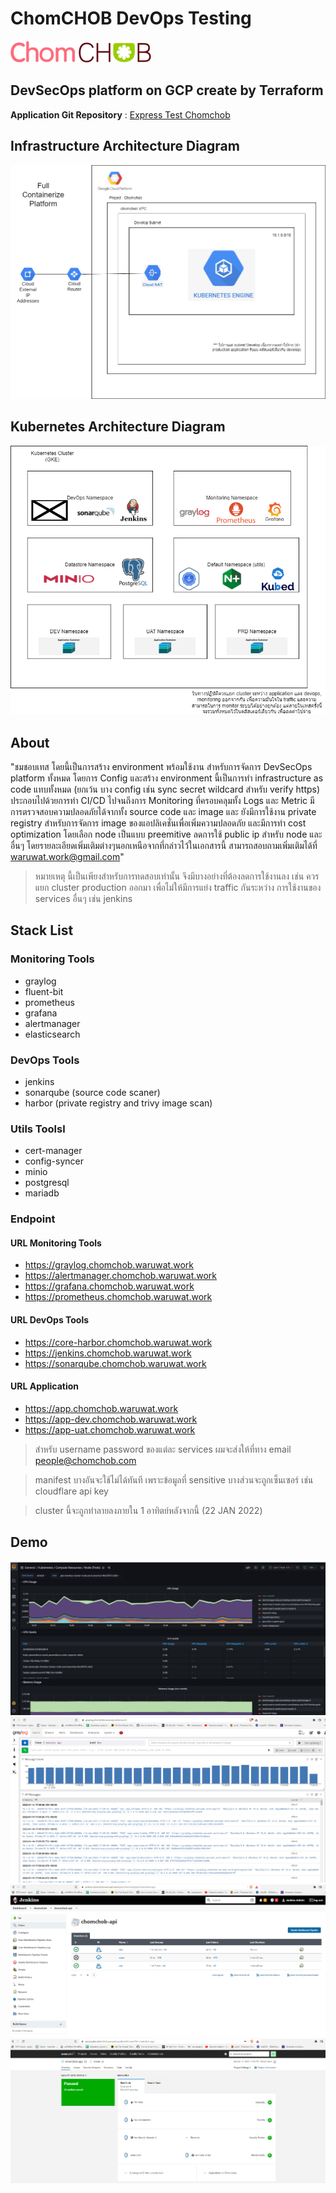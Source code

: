 # ChomCHOB DevOps Testing

![chomchob](img/chomchob-logo.png)

## DevSecOps platform on GCP create by Terraform

**Application Git Repository** : [Express Test Chomchob](https://github.com/toplordsaito/example-express)

## Infrastructure Architecture Diagram

![infra](img/infra-diagram.png)

## Kubernetes Architecture Diagram

![kube](img/kube.png)

## About

"ชมชอบเทส โดยนี้เป็นการสร้าง environment พร้อมใช้งาน สำหรับการจัดการ DevSecOps platform ทั้งหมด โดยการ Config และสร้าง environment นี้เป็นการทำ infrastructure as code แทบทั้งหมด (ยกเว้น บาง config เช่น sync secret wildcard สำหรับ verify https) ประกอบไปด้วยการทำ CI/CD ไปจนถึงการ Monitoring ที่ครอบคลุมทั้ง Logs และ Metric มีการตรวจสอบความปลอดภัยได้จากทั้ง source code และ image และ ยังมีการใช้งาน private registry สำหรับการจัดการ image ของแอปลิเคชั่นเพื่อเพิ่มความปลอดภัย และมีการทำ cost optimization โดยเลือก node เป็นแบบ preemitive ลดการใช้ public ip สำหรับ node และอื่นๆ โดยรายละเอียดเพิ่มเติมต่างๆนอกเหนือจากที่กล่าวไว้ในเอกสารนี้ สามารถสอบถามเพิ่มเติมได้ที่ waruwat.work@gmail.com"

> หมายเหตุ นี้เป็นเพียงสำหรับการทดสอบเท่านั้น จึงมีบางอย่างที่ต้องลดการใช้งานลง เช่น ควรแยก cluster production ออกมา เพื่อไม่ให้มีการแย่ง traffic กันระหว่าง การใช้งานของ services อื่นๆ เช่น jenkins

## Stack List

### Monitoring Tools

- graylog
- fluent-bit
- prometheus
- grafana
- alertmanager
- elasticsearch

### DevOps Tools

- jenkins
- sonarqube (source code scaner)
- harbor (private registry and trivy image scan)

### Utils Toolsl

- cert-manager
- config-syncer
- minio
- postgresql
- mariadb

### Endpoint

#### URL Monitoring Tools

- https://graylog.chomchob.waruwat.work
- https://alertmanager.chomchob.waruwat.work
- https://grafana.chomchob.waruwat.work
- https://prometheus.chomchob.waruwat.work

#### URL DevOps Tools

- https://core-harbor.chomchob.waruwat.work
- https://jenkins.chomchob.waruwat.work
- https://sonarqube.chomchob.waruwat.work

#### URL Application

- https://app.chomchob.waruwat.work
- https://app-dev.chomchob.waruwat.work
- https://app-uat.chomchob.waruwat.work

> สำหรับ username password ของแต่ละ services ผมจะส่งให้ที่ทาง email people@chomchob.com

> manifest บางอันจะใช้ไม่ได้ทันที เพราะข้อมูลที่ sensitive บางส่วนจะถูกเซ็นเซอร์ เช่น cloudflare api key 

> cluster นี้จะถูกทำลายลงภายใน 1 อาทิตย์หลังจากนี้ (22 JAN 2022)

## Demo

![grafana](img/grafana.png)
![graylog](img/graylog.png)
![jenkins](img/jenkins.png)
![sonarqube](img/sonarqube.png)